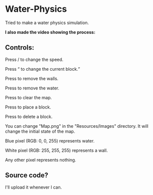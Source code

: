 # Water-Physics
Tried to make a water physics simulation.

**I also made the video showing the process:**


## Controls:
Press <Down>/<Up> to change the speed.

Press <Q> to change the current block.

Press <W> to remove the walls.

Press <E> to remove the water.

Press <R> to clear the map.

Press <Left mouse button> to place a block.

Press <Right mouse button> to delete a block.


You can change "Map.png" in the "Resources/Images" directory. It will change the initial state of the map.

Blue pixel (RGB: 0, 0, 255) represents water.

White pixel (RGB: 255, 255, 255) represents a wall.

Any other pixel represents nothing.

## Source code?
I'll upload it whenever I can.
